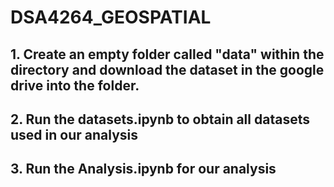 # DSA4264_GEOSPATIAL

## 1. Create an empty folder called "data" within the directory and download the dataset in the google drive into the folder. 

## 2. Run the datasets.ipynb to obtain all datasets used in our analysis 

## 3. Run the Analysis.ipynb for our analysis


